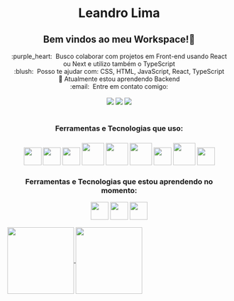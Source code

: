 <h1 align="center">Leandro Lima</h1>

## <h2 align="center"> Bem vindos ao meu Workspace!👋 </h2>


<div align="center"> :purple_heart:&nbsp; Busco colaborar com projetos em Front-end usando React ou Next e utilizo também o TypeScript<br>
 :blush: &nbsp;<bro>Posso te ajudar com: CSS, HTML, JavaScript, React, TypeScript <br>
  🌱 Atualmente estou aprendendo Backend<br
 💬&nbsp; Sobre mim: Curto tecnologia, filmes e séries, adoro animais e gosto de desafios. <br>
 :email: &nbsp;Entre em contato comigo: </div> <br>
<div align="center"> <a href="mailto:leandrolsadm@gmail.com"><img src="https://img.shields.io/badge/Gmail-D14836?style=for-the-badge&logo=gmail&logoColor=white" /></a>
 <a href="https://www.linkedin.com/in/leandro-lima-s/"><img src="https://img.shields.io/badge/LinkedIn-0077B5?style=for-the-badge&logo=linkedin&logoColor=white" /></a> 
 <a href="https://www.instagram.com/leeo_liima/"><img src="https://img.shields.io/badge/Instagram-E4405F?style=for-the-badge&logo=instagram&logoColor=white" /></a> </div>
       
</div>
<br>

<div align="center">
<h3> Ferramentas e Tecnologias que uso: <h3>

<img src="https://cdn.jsdelivr.net/gh/devicons/devicon/icons/visualstudio/visualstudio-plain.svg" width="40" height="40" />
<img src="https://cdn.jsdelivr.net/gh/devicons/devicon/icons/git/git-original.svg" width="40" height="40"/>
<img src="https://cdn.jsdelivr.net/gh/devicons/devicon/icons/javascript/javascript-original.svg" width="40" height="40"/>
<img src="https://cdn.jsdelivr.net/gh/devicons/devicon/icons/css3/css3-original-wordmark.svg" width="50" height="50" />
<img src="https://cdn.jsdelivr.net/gh/devicons/devicon/icons/html5/html5-original-wordmark.svg" width="50" height="50" />
<img src="https://cdn.jsdelivr.net/gh/devicons/devicon/icons/react/react-original.svg" width="50" height="50"/>
 <img src="https://cdn.jsdelivr.net/gh/devicons/devicon/icons/typescript/typescript-original.svg" width="40" height="40"/>   
 <img src="https://cdn.jsdelivr.net/gh/devicons/devicon/icons/nodejs/nodejs-original.svg" width="50" height="50" />
 <img src="https://cdn.jsdelivr.net/gh/devicons/devicon/icons/mysql/mysql-original.svg"  width="40" height="40" /> 
</div>

<div align="center">
<h3> Ferramentas e Tecnologias que estou aprendendo no momento: </h3>
 <img src="https://cdn.jsdelivr.net/gh/devicons/devicon/icons/firebase/firebase-plain.svg"  width="40" height="40" /> <img src="https://cdn.jsdelivr.net/gh/devicons/devicon/icons/amazonwebservices/amazonwebservices-original.svg" width="40" height="40" /> <img src="https://cdn.jsdelivr.net/gh/devicons/devicon/icons/jest/jest-plain.svg" width="40" height="40" />
</div>

 <div style="display:flex">

<p align="center">
  <a href="https://github.com/leeoliima">
    <img
      align="center"
      height="150em"
      src="https://github-readme-stats.vercel.app/api?username=leeoliima&show_icons=true&include_all_commits=true&count_private=true&theme=dracula"
    />
  </a>
  
         
  <a href="https://github.com/leeoliima">
    <img
      align="center"
      height="150em"
      src="https://github-readme-stats.vercel.app/api/top-langs/?username=leeoliima&show_icons=true&include_all_commits=true&count_private=true&layout=compact&theme=dracula"
    />
  </a>
</p>
  
</div>
 
<div>

  </div> 
  

